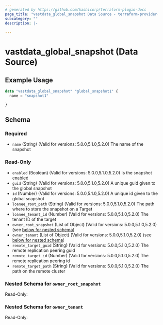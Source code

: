 ```yaml
---
# generated by https://github.com/hashicorp/terraform-plugin-docs
page_title: "vastdata_global_snapshot Data Source - terraform-provider-vastdata"
subcategory: ""
description: |-
  
---
```


# vastdata_global_snapshot (Data Source)



## Example Usage

```terraform
data "vastdata_global_snapshot" "global_snapshot1" {
  name = "snapshot1"

}
```

<!-- schema generated by tfplugindocs -->
## Schema

### Required

- `name` (String) (Valid for versions: 5.0.0,5.1.0,5.2.0) The name of the snapshot

### Read-Only

- `enabled` (Boolean) (Valid for versions: 5.0.0,5.1.0,5.2.0) Is the snapshot enabled
- `guid` (String) (Valid for versions: 5.0.0,5.1.0,5.2.0) A unique guid given to the global snapshot
- `id` (Number) (Valid for versions: 5.0.0,5.1.0,5.2.0) A unique id given to the global snapshot
- `loanee_root_path` (String) (Valid for versions: 5.0.0,5.1.0,5.2.0) The path where to store the snapshot on a Target
- `loanee_tenant_id` (Number) (Valid for versions: 5.0.0,5.1.0,5.2.0) The tenant ID of the target
- `owner_root_snapshot` (List of Object) (Valid for versions: 5.0.0,5.1.0,5.2.0) (see [below for nested schema](#nestedatt--owner_root_snapshot))
- `owner_tenant` (List of Object) (Valid for versions: 5.0.0,5.1.0,5.2.0) (see [below for nested schema](#nestedatt--owner_tenant))
- `remote_target_guid` (String) (Valid for versions: 5.0.0,5.1.0,5.2.0) The remote replication peering guid
- `remote_target_id` (Number) (Valid for versions: 5.0.0,5.1.0,5.2.0) The remote replication peering id
- `remote_target_path` (String) (Valid for versions: 5.0.0,5.1.0,5.2.0) The path on the remote cluster

<a id="nestedatt--owner_root_snapshot"></a>
### Nested Schema for `owner_root_snapshot`

Read-Only:



<a id="nestedatt--owner_tenant"></a>
### Nested Schema for `owner_tenant`

Read-Only:
